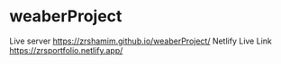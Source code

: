 # weaberProject
Live server
https://zrshamim.github.io/weaberProject/
Netlify Live Link
https://zrsportfolio.netlify.app/
